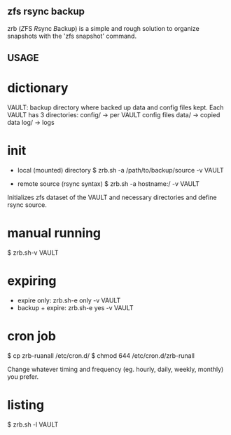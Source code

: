 zfs rsync backup
----------------
zrb (*Z*FS *R*sync *B*ackup) is a simple and rough solution to organize snapshots with the 'zfs snapshot' command.

USAGE
-----

dictionary
==========
VAULT: backup directory where backed up data and config files kept.
Each VAULT has 3 directories:
config/ -> per VAULT config files
data/ -> copied data
log/ -> logs

init
====
- local (mounted) directory
$ zrb.sh -a /path/to/backup/source -v VAULT

- remote source (rsync syntax)
$ zrb.sh -a hostname:/ -v VAULT


Initializes zfs dataset of the VAULT and necessary directories and define rsync source.

manual running
==============
$ zrb.sh-v VAULT

expiring
========
- expire only: zrb.sh-e only -v VAULT
- backup + expire: zrb.sh-e yes -v VAULT

cron job
========
$ cp zrb-ruanall /etc/cron.d/
$ chmod 644 /etc/cron.d/zrb-runall

Change whatever timing and frequency (eg. hourly, daily, weekly, monthly) you prefer.

listing
=======
$ zrb.sh -l VAULT
